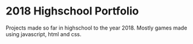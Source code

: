 # 2018 Highschool Portfolio

Projects made so far in highschool to the year 2018. Mostly games made using javascript, html and css.

